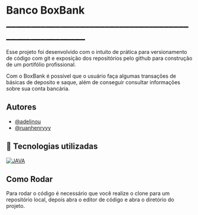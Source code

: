 # Banco BoxBank _____________________________________________________

Esse projeto foi desenvolvido com o intuito de prática para versionamento de código com git e exposição dos repositórios pelo github para construção de um portifólio profissional.

Com o BoxBank é possível que o usuário faça algumas transações de básicas de deposito e saque, além de conseguir consultar informações sobre sua conta bancária.

## Autores

- [@adelinou](https://www.github.com/adeninou)
- [@ruanhenryyy](https://www.github.com/ruanhenryyy)

## 🔗 Tecnologias utilizadas

[![JAVA](https://img.shields.io/badge/java-1DA1F2?style=for-the-badge&logo=java&logoColor=white)](https://.com/)

## Como Rodar

Para rodar o código é necessário que você realize o clone para um repositório local, depois abra o editor de código e abra o diretório do projeto.
